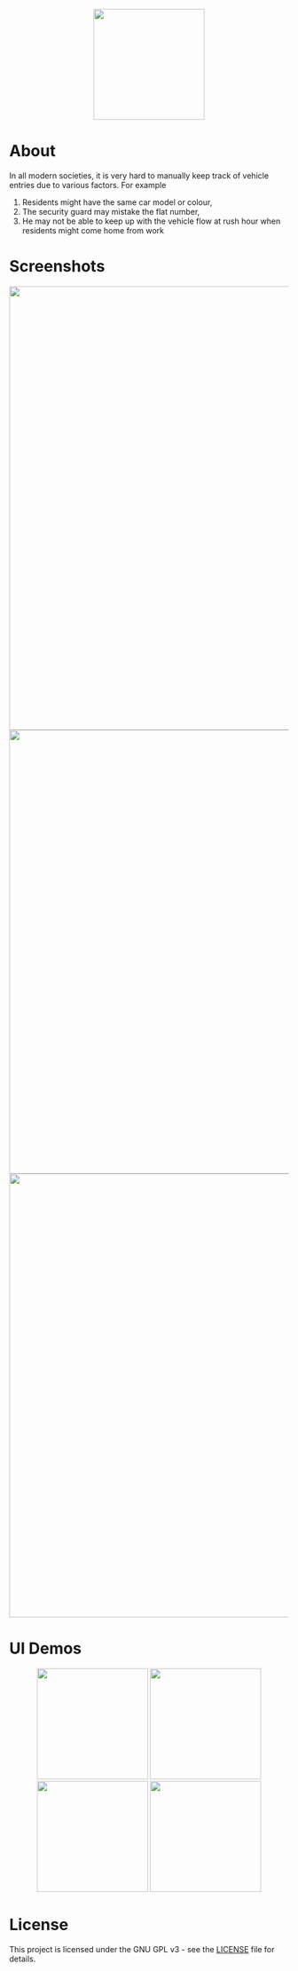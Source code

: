 <p align = "center">
  <img src="https://github.com/Maanaav/AXL/blob/master/assets/LogoText.png" width="200" />
</p>

# About
In all modern societies, it is very hard to manually keep track of vehicle entries due to various factors. For example 
1. Residents might have the same car model or colour, 
2. The security guard may mistake the flat number, 
3. He may not be able to keep up with the vehicle flow at rush hour when residents might come home from work

# Screenshots
<p align = "center">
  <img src="https://github.com/Maanaav/AXL/blob/master/assets/Screenshots/IMG1.PNG" width="800" />
  <img src="https://github.com/Maanaav/AXL/blob/master/assets/Screenshots/IMG2.PNG" width="800" />
  <img src="https://github.com/Maanaav/AXL/blob/master/assets/Screenshots/IMG3.PNG" width="800" />
</p>

# UI Demos
<p align = "center">
  <img src="https://github.com/Maanaav/AXL/blob/master/assets/Screenshots/Screen1.gif" width="200" />
  <img src="https://github.com/Maanaav/AXL/blob/master/assets/Screenshots/Screen2.gif" width="200" /> 
  <img src="https://github.com/Maanaav/AXL/blob/master/assets/Screenshots/Screen3.gif" width="200" />
  <img src="https://github.com/Maanaav/AXL/blob/master/assets/Screenshots/Screen4.gif" width="200" />
</p>

# License
This project is licensed under the GNU GPL v3 - see the [LICENSE](https://github.com/Maanaav/AXL/blob/master/LICENSE) file for details.

